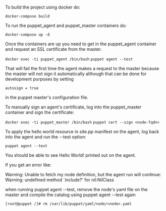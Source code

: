 To build the project using docker do:

`docker-compose build`

To run the puppet_agent and puppet_master containers do:

`docker-compose up -d`

Once the containers are up you need to get in the puppet_agent container and request an SSL certificate from the master.

`docker exec -ti puppet_agent /bin/bash`
`puppet agent --test`

That will fail the first time the agent makes a request to the master because the master will not sign it automatically although that can be done for development purposes by setting

`autosign = true`

in the puppet master's configuration file.

To manually sign an agent's certificate, log into the puppet_master container and sign the certificate:

`docker exec -ti puppet_master /bin/bash`
`puppet cert --sign <node-fqdn>`

To apply the hello world resource in site.pp manifest on the agent, log back into the agent and run the --test option:

`puppet agent --test`


You should be able to see Hello World! printed out on the agent.


If you get an error like:

Warning: Unable to fetch my node definition, but the agent run will continue:
Warning: undefined method `include?' for nil:NilClass

when running puppet agent --test, remove the node's yaml file on the master and compile the catalog using puppet agent --test again

`[root@puppet /]# rm /var/lib/puppet/yaml/node/<node>.yaml`
